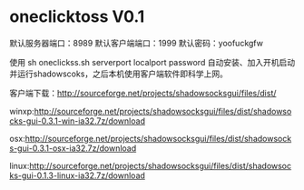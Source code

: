 oneclicktoss V0.1
============
默认服务器端口：8989
默认客户端端口：1999
默认密码：yoofuckgfw

使用 sh oneclickss.sh serverport localport password 
自动安装、加入开机启动并运行shadowscoks，之后本机使用客户端软件即科学上网。

客户端下载：http://sourceforge.net/projects/shadowsocksgui/files/dist/

winxp:http://sourceforge.net/projects/shadowsocksgui/files/dist/shadowsocks-gui-0.3.1-win-ia32.7z/download

osx:http://sourceforge.net/projects/shadowsocksgui/files/dist/shadowsocks-gui-0.3.1-osx-ia32.7z/download

linux:http://sourceforge.net/projects/shadowsocksgui/files/dist/shadowsocks-gui-0.1.3-linux-ia32.7z/download
